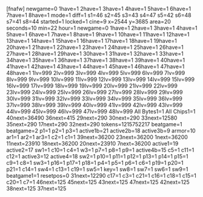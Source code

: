 [fnafw]
newgame=0
1have=1
2have=1
3have=1
4have=1
5have=1
6have=1
7have=1
8have=1
mode=1
diff=1
s1=46
s2=45
s3=43
s4=47
s5=42
s6=48
s7=41
s8=44
started=1
locked=1
cine=9
x=2544
y=3685
area=20
seconds=10
min=22
hour=1
newgame=0
1have=1
2have=1
3have=1
4have=1
5have=1
6have=1
7have=1
8have=1
9have=1
10have=1
11have=1
12have=1
13have=1
14have=1
15have=1
16have=1
17have=1
18have=1
19have=1
20have=1
21have=1
22have=1
23have=1
24have=1
25have=1
26have=1
27have=1
28have=1
29have=1
30have=1
31have=1
32have=1
33have=1
34have=1
35have=1
36have=1
37have=1
38have=1
39have=1
40have=1
41have=1
42have=1
43have=1
44have=1
45have=1
46have=1
47have=1
48have=1
1lv=999
2lv=999
3lv=999
4lv=999
5lv=999
6lv=999
7lv=999
8lv=999
9lv=999
10lv=999
11lv=999
12lv=999
13lv=999
14lv=999
15lv=999
16lv=999
17lv=999
18lv=999
19lv=999
20lv=999
21lv=999
22lv=999
23lv=999
24lv=999
25lv=999
26lv=999
27lv=999
28lv=999
29lv=999
30lv=999
31lv=999
32lv=999
33lv=999
34lv=999
35lv=999
36lv=999
37lv=999
38lv=999
39lv=999
40lv=999
41lv=999
42lv=999
43lv=999
44lv=999
45lv=999
46lv=999
47lv=999
48lv=999
All Bytes1=1
All Chips1=1
40next=36490
36next=415
29next=290
30next=290
33next=12580
35next=290
17next=290
32next=290
tokens=1215752217
beatgame=1
beatgame=2
p1=1
p2=1
p3=1
active1b=21
active2b=18
active3b=9
armor=10
ar1=1
ar2=1
ar3=1
c2=1
c1=1
39next=36200
23next=36200
1next=36200
11next=23910
18next=36200
20next=23910
7next=36200
active1=19
active2=17
sw1=1
c10=1
c4=1
w3=1
p7=1
p8=1
p9=1
active4b=15 
c5=1
c11=1
c12=1
active3=12
active4=18
sw2=1
p10=1
p11=1
p12=1
p13=1
p14=1
p15=1
c9=1
c8=1
sw3=1
p16=1
p17=1
p18=1
p4=1
p5=1
p6=1
c6=1
p19=1
p20=1
p21=1
c14=1
sw4=1
c13=1
c19=1
sw5=1
key=1
sw8=1
sw7=1
sw6=1
sw9=1
beatgame1=1
resetpos=0
31next=12290
c17=1
c3=1
c21=1
c16=1
c18=1
c15=1
c20=1
c7=1
46next=125
45next=125
43next=125
47next=125
42next=125
38next=125
37next=125
